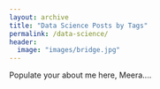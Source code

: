 ```yaml
---
layout: archive
title: "Data Science Posts by Tags"
permalink: /data-science/
header:
  image: "images/bridge.jpg"
---
```


Populate your about me here, Meera....

